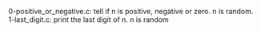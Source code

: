 0-positive_or_negative.c: tell if n is positive, negative or zero. n is random.
1-last_digit.c: print the last digit of n. n is random
